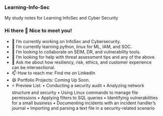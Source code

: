 ### Learning-Info-Sec
My study notes for Learning InfoSec and Cyber Security

### Hi there 👋 Nice to meet you!

- 🔭 I’m currently working on InfoSec and Cybersecurity.
- 🌱 I’m currently learning python, linux for ML, IAM, and SOC.
- 👯 I’m looking to collaborate on SEIM, DR, and vulnerability tools.
- 🤔 I’m looking for help with threat assessment tips and any of the above.
- 💬 Ask me about how resiliency, risk, ethics, and customer experience can be intersectional.
- 📫 How to reach me: Find me on LinkedIn
- 😄 Portfolio Projects: Coming Up Soon.
- ⚡ Preview List: •	Conducting a security audit
•	Analyzing network structure and security
•	Using Linux commands to manage file permissions
•	Applying filters to SQL queries
•	Identifying vulnerabilities for a small business
•	Documenting incidents with an incident handler’s journal 
•	Importing and parsing a text file in a security-related scenario
